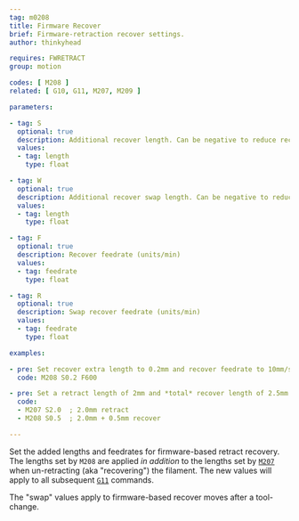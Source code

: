 ```yaml
---
tag: m0208
title: Firmware Recover
brief: Firmware-retraction recover settings.
author: thinkyhead

requires: FWRETRACT
group: motion

codes: [ M208 ]
related: [ G10, G11, M207, M209 ]

parameters:

- tag: S
  optional: true
  description: Additional recover length. Can be negative to reduce recover length.
  values:
  - tag: length
    type: float

- tag: W
  optional: true
  description: Additional recover swap length. Can be negative to reduce the length.
  values:
  - tag: length
    type: float

- tag: F
  optional: true
  description: Recover feedrate (units/min)
  values:
  - tag: feedrate
    type: float

- tag: R
  optional: true
  description: Swap recover feedrate (units/min)
  values:
  - tag: feedrate
    type: float

examples:

- pre: Set recover extra length to 0.2mm and recover feedrate to 10mm/s
  code: M208 S0.2 F600

- pre: Set a retract length of 2mm and *total* recover length of 2.5mm
  code:
  - M207 S2.0  ; 2.0mm retract
  - M208 S0.5  ; 2.0mm + 0.5mm recover

---
```


Set the added lengths and feedrates for firmware-based retract recovery. The lengths set by `M208` are applied *in addition* to the lengths set by [`M207`](/docs/gcode/M207.html) when un-retracting (aka "recovering") the filament. The new values will apply to all subsequent [`G11`](/docs/gcode/G011.html) commands.

The "swap" values apply to firmware-based recover moves after a tool-change.

